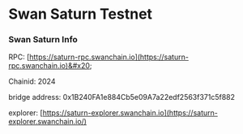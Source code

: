 # Swan Saturn Testnet

### Swan Saturn Info

RPC: [https://saturn-rpc.swanchain.io](https://saturn-rpc.swanchain.io)&#x20;

Chainid: 2024

bridge address:  0x1B240FA1e884Cb5e09A7a22edf2563f371c5f882

explorer: [https://saturn-explorer.swanchain.io](https://saturn-explorer.swanchain.io/)



